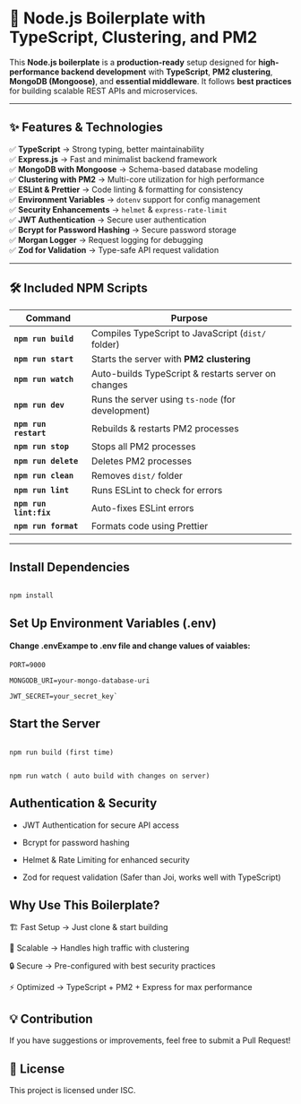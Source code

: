 # 🚀 Node.js Boilerplate with TypeScript, Clustering, and PM2

This **Node.js boilerplate** is a **production-ready** setup designed for **high-performance backend development** with **TypeScript**, **PM2 clustering**, **MongoDB (Mongoose)**, and **essential middleware**. It follows **best practices** for building scalable REST APIs and microservices.

---

## ✨ Features & Technologies

✅ **TypeScript** → Strong typing, better maintainability  
✅ **Express.js** → Fast and minimalist backend framework  
✅ **MongoDB with Mongoose** → Schema-based database modeling  
✅ **Clustering with PM2** → Multi-core utilization for high performance  
✅ **ESLint & Prettier** → Code linting & formatting for consistency  
✅ **Environment Variables** → `dotenv` support for config management  
✅ **Security Enhancements** → `helmet` & `express-rate-limit`  
✅ **JWT Authentication** → Secure user authentication  
✅ **Bcrypt for Password Hashing** → Secure password storage  
✅ **Morgan Logger** → Request logging for debugging  
✅ **Zod for Validation** → Type-safe API request validation  

---

## 🛠 Included NPM Scripts

| Command                | Purpose                                                 |
|------------------------|---------------------------------------------------------|
| **`npm run build`**    | Compiles TypeScript to JavaScript (`dist/` folder)     |
| **`npm run start`**    | Starts the server with **PM2 clustering**              |
| **`npm run watch`**    | Auto-builds TypeScript & restarts server on changes    |
| **`npm run dev`**      | Runs the server using `ts-node` (for development)      |
| **`npm run restart`**  | Rebuilds & restarts PM2 processes                      |
| **`npm run stop`**     | Stops all PM2 processes                                |
| **`npm run delete`**   | Deletes PM2 processes                                 |
| **`npm run clean`**    | Removes `dist/` folder                                 |
| **`npm run lint`**     | Runs ESLint to check for errors                        |
| **`npm run lint:fix`** | Auto-fixes ESLint errors                               |
| **`npm run format`**   | Formats code using Prettier                           |

---

## Install Dependencies

```

npm install

```

## Set Up Environment Variables (.env)

#### Change .envExampe to .env file and change values of vaiables:

```
PORT=9000

MONGODB_URI=your-mongo-database-uri

JWT_SECRET=your_secret_key`
```

## Start the Server

```

npm run build (first time)

```

```

npm run watch ( auto build with changes on server)

```

## Authentication & Security

- JWT Authentication for secure API access

- Bcrypt for password hashing

- Helmet & Rate Limiting for enhanced security

- Zod for request validation (Safer than Joi, works well with TypeScript)

## Why Use This Boilerplate?

🏗 Fast Setup → Just clone & start building

💪 Scalable → Handles high traffic with clustering

🔒 Secure → Pre-configured with best security practices

⚡ Optimized → TypeScript + PM2 + Express for max performance

## 💡 Contribution

If you have suggestions or improvements, feel free to submit a Pull Request!

## 📜 License
This project is licensed under ISC.

